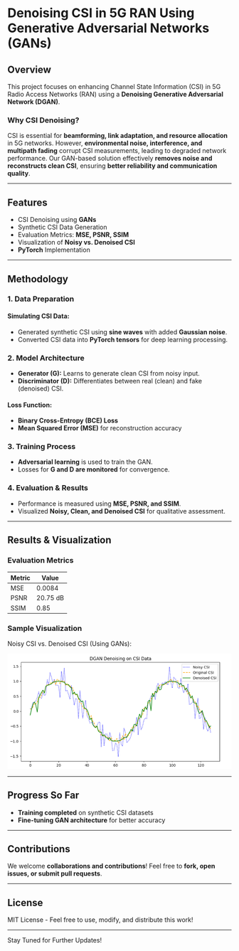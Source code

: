 # Denoising CSI in 5G RAN Using Generative Adversarial Networks (GANs)  

## Overview  
This project focuses on enhancing Channel State Information (CSI) in 5G Radio Access Networks (RAN) using a **Denoising Generative Adversarial Network (DGAN)**.  

### Why CSI Denoising?  
CSI is essential for **beamforming, link adaptation, and resource allocation** in 5G networks. However, **environmental noise, interference, and multipath fading** corrupt CSI measurements, leading to degraded network performance. Our GAN-based solution effectively **removes noise and reconstructs clean CSI**, ensuring **better reliability and communication quality**.  

---

## Features  
- CSI Denoising using **GANs**  
- Synthetic CSI Data Generation  
- Evaluation Metrics: **MSE, PSNR, SSIM**  
- Visualization of **Noisy vs. Denoised CSI**  
- **PyTorch** Implementation  

---

## Methodology  

### 1. Data Preparation  
#### Simulating CSI Data:  
- Generated synthetic CSI using **sine waves** with added **Gaussian noise**.  
- Converted CSI data into **PyTorch tensors** for deep learning processing.  

### 2. Model Architecture  
- **Generator (G):** Learns to generate clean CSI from noisy input.  
- **Discriminator (D):** Differentiates between real (clean) and fake (denoised) CSI.  

#### Loss Function:  
- **Binary Cross-Entropy (BCE) Loss**  
- **Mean Squared Error (MSE)** for reconstruction accuracy  

### 3. Training Process  
- **Adversarial learning** is used to train the GAN.  
- Losses for **G and D are monitored** for convergence.  

### 4. Evaluation & Results  
- Performance is measured using **MSE, PSNR, and SSIM**.  
- Visualized **Noisy, Clean, and Denoised CSI** for qualitative assessment.  

---

## Results & Visualization  

### Evaluation Metrics  
| Metric | Value |
|--------|-------|
| MSE    | 0.0084 |
| PSNR   | 20.75 dB |
| SSIM   | 0.85 |

### Sample Visualization  
Noisy CSI vs. Denoised CSI (Using GANs):  

![DGAN Denoising on CSI Data](Screenshot%202025-03-24%20231736.png)

---

## Progress So Far  

- **Training completed** on synthetic CSI datasets  
- **Fine-tuning GAN architecture** for better accuracy  

---

## Contributions  
We welcome **collaborations and contributions**! Feel free to **fork, open issues, or submit pull requests**.  

---

## License  
MIT License - Feel free to use, modify, and distribute this work!  

---

Stay Tuned for Further Updates!

